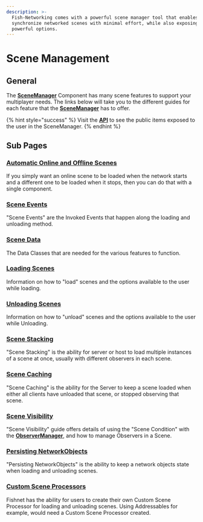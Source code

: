 ```yaml
---
description: >-
  Fish-Networking comes with a powerful scene manager tool that enables you to
  synchronize networked scenes with minimal effort, while also exposing a lot of
  powerful options.
---
```


# Scene Management

## General

The [**SceneManager**](../../../fishnet-building-blocks/components/managers/scenemanager.md) Component has many scene features to support your multiplayer needs. The links below will take you to the different guides for each feature that the [**SceneManager**](../../../fishnet-building-blocks/components/managers/scenemanager.md) has to offer.

{% hint style="success" %}
Visit the [**API**](https://firstgeargames.com/FishNet/api/api/FishNet.Managing.Scened.SceneManager.html) to see the public items exposed to the user in the SceneManager.
{% endhint %}

## Sub Pages

### [Automatic Online and Offline Scenes](loading-scenes/automatic-online-and-offline-scenes.md)

If you simply want an online scene to be loaded when the network starts and a different one to be loaded when it stops, then you can do that with a single component.

### [Scene Events](scene-events.md)

"Scene Events" are the Invoked Events that happen along the loading and unloading method.

### [Scene Data](scene-data/)

The Data Classes that are needed for the various features to function.

### [Loading Scenes](loading-scenes/)

Information on how to "load" scenes and the options available to the user while loading.

### [Unloading Scenes](unloading-scenes.md)

Information on how to "unload" scenes and the options available to the user while Unloading.

### [Scene Stacking](scene-stacking.md)

"Scene Stacking" is the ability for server or host to load multiple instances of a scene at once, usually with different observers in each scene.

### [Scene Caching](scene-caching.md)

"Scene Caching" is the ability for the Server to keep a scene loaded when either all clients have unloaded that scene, or stopped observing that scene.

### [Scene Visibility](scene-visibility.md)

"Scene Visibility" guide offers details of using the "Scene Condition" with the [**ObserverManager**](../../../fishnet-building-blocks/components/managers/observermanager/), and how to manage Observers in a Scene.

### [Persisting NetworkObjects](persisting-networkobjects.md)

"Persisting NetworkObjects" is the ability to keep a network objects state when loading and unloading scenes.

### [Custom Scene Processors](custom-scene-processors/)

Fishnet has the ability for users to create their own Custom Scene Processor for loading and unloading scenes. Using Addressables for example, would need a Custom Scene Processor created.
